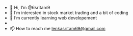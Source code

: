 - 👋 Hi, I’m @6sritam9
- 👀 I’m interested in stock market trading and a bit of coding
- 🌱 I’m currently learning web developement
- 
- 📫 How to reach me lenkasritam69@gmail.com

<!---
6sritam9/6sritam9 is a ✨ special ✨ repository because its `README.md` (this file) appears on your GitHub profile.
You can click the Preview link to take a look at your changes.
--->
